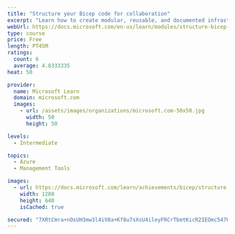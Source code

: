 ```yaml
---
title: "Structure your Bicep code for collaboration"
excerpt: "Learn how to create modular, reusable, and documented infrastructure as code using Bicep and enable team collaboration."
webUrl: https://docs.microsoft.com/en-us/learn/modules/structure-bicep-code-collaboration/
type: course
price: Free
length: PT45M
ratings:
  count: 6
  average: 4.8333335
heat: 50

provider:
  name: Microsoft Learn
  domain: microsoft.com
  images:
    - url: /assets/images/organizations/microsoft.com-50x50.jpg
      width: 50
      height: 50

levels:
  - Intermediate

topics:
  - Azure
  - Management Tools

images:
  - url: https://docs.microsoft.com/learn/achievements/bicep/structure-bicep-code-collaboration-social.png
    width: 1280
    height: 640
    isCached: true

secured: "7XRtCmra+nOsUH3mw3l4iV8a+Kf8u7sXsU4ileyFRCrTbmtKicR2IEOmc547UnoTs49SOCOVjf91S+7mqU/c5OHx4BYw82kcKsgp3VHOGuQcvWwHSiO7DpMzDsv9Sbame1CcHbAt5TWpbkA5H0zPeZHd5LYZKGoKoC+IEWWUyxP/braAjvb2zNFT32cUCJ1sIaST8TZr4o+6UyWhoXjLVUGc11eiLgFku7Z4U4GSO+YMx31yTJwtFl8Zy86TaXNtTHy7dksbdd2FR9pVGuqpjPbnOFjjp1+oL5yntXj3rVglCGQYETYxkwPdd2o8W0oeeonoRxx7bje/cJ1nn02osCpPMWyuLTnWv26qttSuKKOEc0wN+fUhelX36IfFDsnGDbJ7aON15VevGU38uuang+AmnnW+lEEEIAuCNZ4ynXA=;5XD1hUAsLN5doA13p1KAZA=="
---
```


